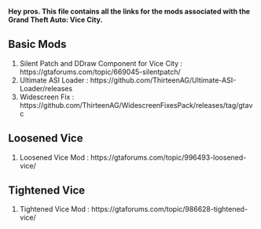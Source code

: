 <b>Hey pros. This file contains all the links for the mods associated with the Grand Theft Auto: Vice City.</b>

<h2>Basic Mods</h2>
<ol>
	<li>Silent Patch and DDraw Component for Vice City : https://gtaforums.com/topic/669045-silentpatch/</li>
	<li>Ultimate ASI Loader : https://github.com/ThirteenAG/Ultimate-ASI-Loader/releases</li>
	<li>Widescreen Fix : https://github.com/ThirteenAG/WidescreenFixesPack/releases/tag/gtavc</li>
</ol>

<h2>Loosened Vice</h2>
<ol>
	<li>Loosened Vice Mod : https://gtaforums.com/topic/996493-loosened-vice/</li>
</ol>

<h2>Tightened Vice</h2>
<ol>
	<li>Tightened Vice Mod : https://gtaforums.com/topic/986628-tightened-vice/</li>
</ol>
